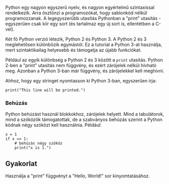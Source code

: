 Python egy nagyon egyszerű nyelv, és nagyon egyértelmű szintaxissal rendelkezik. Arra ösztönzi a programozókat, hogy sablonkód nélkül programozzanak. A legegyszerűbb utasítás Pythonban a "print" utasítás - egyszerűen csak kiír egy sort (és tartalmaz egy új sort is, ellentétben a C-vel).

Két fő Python verzió létezik, Python 2 és Python 3. A Python 2 és 3 meglehetősen különbözik egymástól. Ez a tutorial a Python 3-at használja, mert szintaktikailag helyesebb és támogatja az újabb funkciókat.

Például az egyik különbség a Python 2 és 3 között a `print` utasítás. Python 2-ben a "print" utasítás nem függvény, és ezért zárójelek nélkül hívható meg. Azonban a Python 3-ban már függvény, és zárójelekkel kell meghívni.

Ahhoz, hogy egy stringet nyomtasson ki Python 3-ban, egyszerűen írja:

    print("This line will be printed.")

### Behúzás

Python behúzást használ blokkokhoz, zárójelek helyett. Mind a tabulátorok, mind a szóközök támogatottak, de a szabványos behúzás szerint a Python kódnak négy szóközt kell használnia. Például:

    x = 1
    if x == 1:
        # behúzás négy szóköz
        print("x is 1.")

Gyakorlat
--------

Használja a "print" függvényt a "Hello, World!" sor kinyomtatásához.